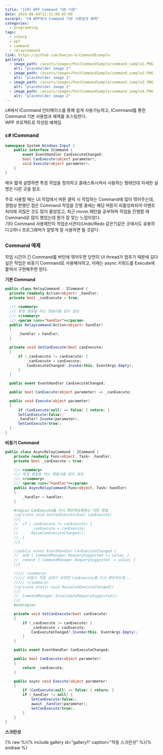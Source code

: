 ```yaml
---
title: "[C#] WPF Command 기본 사용"
date: 2019-06-04T12:51:00-05:00
excerpt: "C# WPF에서 Command 기본 사용법과 예제"
categories:
  - programming
tags:
  - csharp
  - wpf
  - command
  - relaycommand
link: https://github.com/baejun-k/CommandExample
gallery1:
  - image_path: /assets/images/PostCommandSample/command_sample1.PNG
    alt: "placeholder image 2"
  - image_path: /assets/images/PostCommandSample/command_sample2.PNG
    alt: "placeholder image 2"
  - image_path: /assets/images/PostCommandSample/command_sample3.PNG
    alt: "placeholder image 2"
  - image_path: /assets/images/PostCommandSample/command_sample4.PNG
    alt: "placeholder image 2"
---  
```


c#에서 ICommand 인터페이스를 통해 쉽게 사용가능하고, ICommand를 통한 Command 기본 사용법과 예제를 포스팅한다.  
WPF 프로젝트로 작성된 예제임.

### c# ICommand  

``` csharp
namespace System.Windows.Input {
	public interface ICommand {
  		event EventHandler CanExecuteChanged;
		bool CanExecute(object parameter);
		void Execute(object parameter);
	}
}
```

매우 짧게 설명하면 특정 작업을 정의하고 클래스화시켜서 사용하는 형태인데 자세한 설명은 다른 곳을 참조.  

주로 사용할 때는 UI 작업에서 버튼 클릭 시 작업하는 Command에 많이 엮어주는데, 경험상 편했던 점은 Command 작업을 진행 중에는 해당 버튼이 비활성화되어 이벤트처리에 귀찮은 것도 많이 줄었었고, 최근 mvvm 패턴을 공부하며 작업을 진행할 때 Command로 많이 했었는데 뭔가 잘 맞는 느낌이었다.  
기타 Command 사용패턴이 작업순서관리(Undo/Redo 같은?)같은 곳에서도 유용하다고하니 프로그래머가 알맞게 잘 사용하면 될 것같다.  
  
##  
### Command 예제  

작업 시간이 긴 Command를 버턴에 엮어두면 당연히 UI thread가 멈추기 때문에 길다 싶은 작업은 비동기 Command로 사용해야하고, 이때는 async 키워드를 Execute에 붙여서 구현해주면 된다.  
  
  __기본 Command__
  ``` csharp
  public class RelayCommand : ICommand {
	private readonly Action<object> _handler;
	private bool _canExecute = true;

	/// <summary>
	/// 특정 행동을 하는 핸들러를 받아 생성
	/// </summary>
	/// <param name="handler"></param>
	public RelayCommand(Action<object> handler)
	{
		_handler = handler;
	}

	private void SetCanExecute(bool canExecute)
	{
		if (_canExecute != canExecute) {
			_canExecute = canExecute;
			CanExecuteChanged?.Invoke(this, EventArgs.Empty);
		}
	}

	public event EventHandler CanExecuteChanged;

	public bool CanExecute(object parameter) => _canExecute;

	public void Execute(object parameter)
	{
		if (CanExecute(null) == false) { return; }
		SetCanExecute(false);
		_handler?.Invoke(parameter);
		SetCanExecute(true);
	}
}
```


__비동기 Command__

``` csharp
public class AsyncRelayCommand : ICommand {
	private readonly Func<object, Task> _handler;
	private bool _canExecute = true;

	/// <summary>
	/// 특정 행동을 하는 핸들러를 받아 생성
	/// </summary>
	/// <param name="handler"></param>
	public AsyncRelayCommand(Func<object, Task> handler)
	{
		_handler = handler;
	}

	#region CanExecute를 다시 확인하도록하는 다른 방법
	//private void SetCanExecute(bool canExecute)
	//{
	//	if (_canExecute != canExecute) {
	//		_canExecute = canExecute;
	//		RaiseCanExecuteChanged();
	//	}
	//}

	//public event EventHandler CanExecuteChanged {
	//	add { CommandManager.RequerySuggested += value; }
	//	remove { CommandManager.RequerySuggested -= value; }
	//}

	///// <summary>
	///// 비동기 작업 상태가 바뀌면 CanExecute를 다시 확인하도록...
	///// </summary>
	//private static void RaiseCanExecuteChanged()
	//{
	//	CommandManager.InvalidateRequerySuggested();
	//}
	#endregion

	private void SetCanExecute(bool canExecute)
	{
		if (_canExecute != canExecute) {
			_canExecute = canExecute;
			CanExecuteChanged?.Invoke(this, EventArgs.Empty);
		}
	}

	public event EventHandler CanExecuteChanged;

	public bool CanExecute(object parameter)
	{
		return _canExecute;
	}

	public async void Execute(object parameter)
	{
		if (CanExecute(null) == false) { return; }
		if (_handler != null) {
			SetCanExecute(false);
			await _handler(parameter);
			SetCanExecute(true);
		}
	}
}
```

__스크린샷__

{% raw %}{% include gallery id="gallery1" caption="작동 스크린샷" %}{% endraw %}

